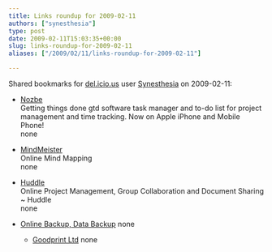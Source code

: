 ```yaml
---
title: Links roundup for 2009-02-11
authors: ["synesthesia"]
type: post
date: 2009-02-11T15:03:35+00:00
slug: links-roundup-for-2009-02-11 
aliases: ["/2009/02/11/links-roundup-for-2009-02-11"]

---
```

Shared bookmarks for [del.icio.us][1] user [Synesthesia][2] on 2009-02-11:

  * [Nozbe][3]  
    Getting things done gtd software task manager and to-do list for project management and time tracking. Now on Apple iPhone and Mobile Phone!  
    none
  * [MindMeister][4]  
    Online Mind Mapping  
    none
  * [Huddle][5]  
    Online Project Management, Group Collaboration and Document Sharing ~ Huddle  
    none
  * [Online Backup, Data Backup][6] 
    none</li> 
    
      * [Goodprint Ltd][7] 
        none</li> </ul>

 [1]: https://del.icio.us/
 [2]: https://del.icio.us/synesthesia
 [3]: https://nozbe.com/
 [4]: https://www.mindmeister.com/
 [5]: https://www.huddle.net/
 [6]: https://mozy.com/
 [7]: https://www.goodprint.co.uk/index.php
